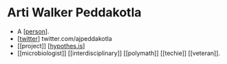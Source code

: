 # Arti Walker Peddakotla

- A [[person]].
- [[twitter]] twitter.com/ajpeddakotla
- [[project]] [[hypothes.is]]
- [[microbiologist]] [[interdisciplinary]] [[polymath]] [[techie]] [[veteran]].

[//begin]: # "Autogenerated link references for markdown compatibility"
[person]: person "Person"
[twitter]: twitter "Twitter"
[hypothes.is]: hypothes.is "hypothes.is"
[//end]: # "Autogenerated link references"
